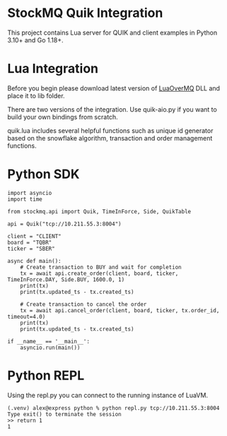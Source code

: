 # StockMQ Quik Integration

This project contains Lua server for QUIK and client examples in Python 3.10+ and Go 1.18+.

# Lua Integration

Before you begin please download latest version of [LuaOverMQ](https://github.com/nusov/LuaOverMQ/releases) DLL and place it to lib folder.

There are two versions of the integration. Use quik-aio.py if you want to build your own bindings from scratch.

quik.lua includes several helpful functions such as unique id generator based on the snowflake algorithm, transaction and order management functions.

# Python SDK

```
import asyncio
import time

from stockmq.api import Quik, TimeInForce, Side, QuikTable

api = Quik("tcp://10.211.55.3:8004")

client = "CLIENT"
board = "TQBR"
ticker = "SBER"

async def main():
    # Create transaction to BUY and wait for completion
    tx = await api.create_order(client, board, ticker, TimeInForce.DAY, Side.BUY, 1600.0, 1)
    print(tx)
    print(tx.updated_ts - tx.created_ts)

    # Create transaction to cancel the order
    tx = await api.cancel_order(client, board, ticker, tx.order_id, timeout=4.0)
    print(tx)
    print(tx.updated_ts - tx.created_ts)

if __name__ == '__main__':
    asyncio.run(main())
```

# Python REPL

Using the repl.py you can connect to the running instance of LuaVM.

```
(.venv) alex@express python % python repl.py tcp://10.211.55.3:8004
Type exit() to terminate the session
>> return 1
1
```